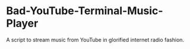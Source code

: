 # Bad-YouTube-Terminal-Music-Player
A script to stream music from YouTube in glorified internet radio fashion.
